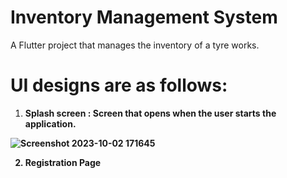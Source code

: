 # Inventory Management System

A Flutter project that manages the inventory of a tyre works.

# UI designs are as follows:
1. <strong>Splash screen :</strog>
   Screen that opens when the user starts the application.

![Screenshot 2023-10-02 171645](https://github.com/rakshithkalmadi/Flutter-Inventory-Management-System/assets/118717426/ed119c19-9d3d-4c6f-b5d2-a5e810cb06e3)

2. Registration Page
